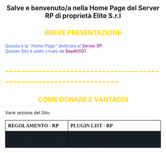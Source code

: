 <style>
h2 {text-align: center;}
h4 {text-align: center;}
bold {color:#800080;}
table {
  font-family: Nunito;
  border-collapse: collapse;
  width: 100%;
}

td, th {
  border: 1px solid black;
  text-align: left;
  padding: 8px;
}

tr:nth-child(even) {
  background-color: #17202A;
}
</style>

<center><h2>Salve e benvenuto/a nella Home Page del Server RP di proprietà Elite S.r.l</h2></center>

<h2><b><p style="color:#FFD700;">BREVE PRESENTAZIONE</p></b></h2>
<p style="color:#4169E1;">Questa è la "<i>Home Page</i>" dedicata al <bold>Server RP</bold>.
<br>Questo Sito è stato creato da <bold>Bay#0001</bold>.
<br>
<h1><p style="color:gold;">------------------------------------------------------------------</p></h1>
<h2><b><p style="color:#FFD700;">COME DONARE E VANTAGGI</p></b></h2>
  
Varie sezione del Sito:
<table style="width:100%">
  <tr>
    <th>REGOLAMENTO - RP</th>
    <th>PLUGIN LIST - RP</th>
  </tr>
  <tr>
    <td><a href="https://elitescp.github.io/ServerRP/Regolamento" target="_blank">Sezione I - Regolamento generale</a></td>
    <td><a href="https://elitescp.github.io/ServerRP/PluginList" target="_blank">Sezione II - Lista dei Plugin (ovviamente solo quelli pubblici)</a></td>
  </tr>
</table>
